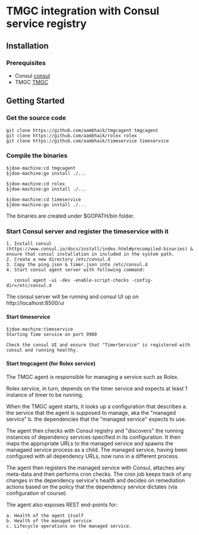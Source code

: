 # TMGC integration with Consul service registry



## Installation
### Prerequisites
* Consul [consul](https://www.docker.com/products/docker-toolbox) 
* TMGC [TMGC](https://github.com/aambhaik/tmgcagent)

## Getting Started

### Get the source code

	git clone https://github.com/aambhaik/tmgcagent tmgcagent
	git clone https://github.com/aambhaik/rolex rolex
	git clone https://github.com/aambhaik/timeservice timeservice
	
### Compile the binaries
	$jdoe-machine:cd tmgcagent
	$jdoe-machine:go install ./...
	
	$jdoe-machine:cd rolex
	$jdoe-machine:go install ./...
	
	$jdoe-machine:cd timeservice
	$jdoe-machine:go install ./...
	
The binaries are created under $GOPATH/bin folder.

### Start Consul server and register the timeservice with it
	1. Install consul (https://www.consul.io/docs/install/index.html#precompiled-binaries) & ensure that consul installation in included in the system path.
	2. Create a new directory /etc/consul.d 
	3. Copy the ping.json & timer.json into /etc/consul.d
	4. Start consul agent server with following command:
	   
	   consul agent -ui -dev -enable-script-checks -config-dir=/etc/consul.d

The consul server will be running and consul UI up on http://localhost:8500/ui

#### Start timeservice
	$jdoe-machine:timeservice
	Starting Time service on port 9980

	Check the consul UI and ensure that "TimerService" is registered with consul and running healthy.
	
#### Start tmgcagent (for Rolex service)
	
The TMGC agent is responsible for managing a service such as Rolex.

Rolex service, in turn, depends on the timer service and expects at least 1 instance of timer to be running.

When the TMGC agent starts, it looks up a configuration that describes
	a. the service that the agent is supposed to manage, aka the "managed service"
	b. the dependencies that the "managed service" expects to use.
	
The agent then checks with Consul registry and "discovers" the running instances of dependency services
specified in its configuration. It then maps the appropriate URLs to the managed service and spawns the
managaed service process as a child. The managed service, having been configured with all dependency URLs, now runs in a different process.

The agent then registers the managed service with Consul, attaches any meta-data and then performs cron checks. The cron job keeps track of any changes in the dependency service's health and decides on remediation actions based on the policy that the dependency service dictates (via configuration of course).

The agent also exposes REST end-points for:

	a. Health of the agent itself
	b. Health of the managed service
	c. Lifecycle operations on the managed service.
